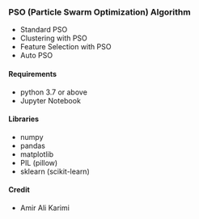 ### PSO (Particle Swarm Optimization) Algorithm

- Standard PSO
- Clustering with PSO
- Feature Selection with PSO
- Auto PSO

#### Requirements

- python 3.7 or above
- Jupyter Notebook

#### Libraries

- numpy
- pandas
- matplotlib
- PIL (pillow)
- sklearn (scikit-learn)

#### Credit

- Amir Ali Karimi